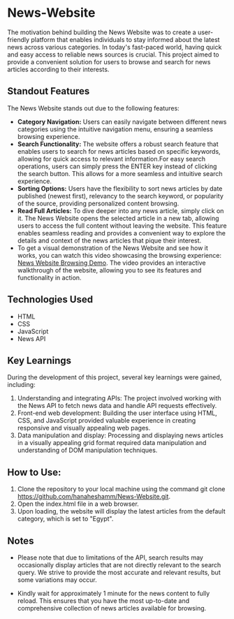 # News-Website

The motivation behind building the News Website was to create a user-friendly platform that enables individuals to stay informed about the latest news across various categories. In today's fast-paced world, having quick and easy access to reliable news sources is crucial. This project aimed to provide a convenient solution for users to browse and search for news articles according to their interests.


## Standout Features
The News Website stands out due to the following features:

* **Category Navigation:** Users can easily navigate between different news categories using the intuitive navigation menu, ensuring a seamless browsing experience.
* **Search Functionality:** The website offers a robust search feature that enables users to search for news articles based on specific keywords, allowing for quick access to relevant information.For easy search operations, users can simply press the ENTER key instead of clicking the search button. This allows for a more seamless and intuitive search experience.
* **Sorting Options:** Users have the flexibility to sort news articles by date published (newest first), relevancy to the search keyword, or popularity of the source, providing personalized content browsing.
*  **Read Full Articles:** To dive deeper into any news article, simply click on it. The News Website opens the selected article in a new tab, allowing users to access the full content without leaving the website. This feature enables seamless reading and provides a convenient way to explore the details and context of the news articles that pique their interest.
*  To get a visual demonstration of the News Website and see how it works, you can watch this video showcasing the browsing experience: [News Website Browsing Demo](https://drive.google.com/drive/folders/1KhinCNmCN_zQrnfAlBWOBWtDJPEmLYvD). The video provides an interactive walkthrough of the website, allowing you to see its features and functionality in action.



## Technologies Used
* HTML
* CSS
* JavaScript
* News API

## Key Learnings
During the development of this project, several key learnings were gained, including:

1) Understanding and integrating APIs: The project involved working with the News API to fetch news data and handle API requests effectively.
2) Front-end web development: Building the user interface using HTML, CSS, and JavaScript provided valuable experience in creating responsive and visually appealing web pages.
3) Data manipulation and display: Processing and displaying news articles in a visually appealing grid format required data manipulation and understanding of DOM manipulation techniques.

## How to Use:

1) Clone the repository to your local machine using the command git clone https://github.com/hanaheshamm/News-Website.git.
2) Open the index.html file in a web browser.
3) Upon loading, the website will display the latest articles from the default category, which is set to "Egypt".

## Notes
* Please note that due to limitations of the API, search results may occasionally display articles that are not directly relevant to the search query. We strive to provide the most accurate and relevant results, but some variations may occur.

* Kindly wait for approximately 1 minute for the news content to fully reload. This ensures that you have the most up-to-date and comprehensive collection of news articles available for browsing.
